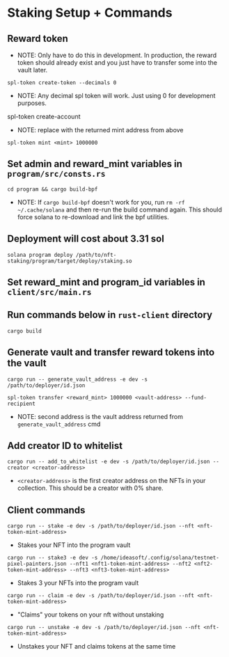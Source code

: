 # Staking Setup + Commands

## Reward token

- NOTE: Only have to do this in development. In production, the reward token should already exist and you just have to transfer some into the vault later.

`spl-token create-token --decimals 0`

- NOTE: Any decimal spl token will work. Just using 0 for development purposes.

spl-token create-account <mint>

- NOTE: replace <mint> with the returned mint address from above

`spl-token mint <mint> 1000000`

## Set admin and reward_mint variables in `program/src/consts.rs`

`cd program && cargo build-bpf`

- NOTE: If `cargo build-bpf` doesn't work for you, run `rm -rf ~/.cache/solana` and then re-run the build command again. This should force solana to re-download and link the bpf utilities.

## Deployment will cost about 3.31 sol

`solana program deploy /path/to/nft-staking/program/target/deploy/staking.so`

## Set reward_mint and program_id variables in `client/src/main.rs`

## Run commands below in `rust-client` directory

`cargo build`

## Generate vault and transfer reward tokens into the vault

`cargo run -- generate_vault_address -e dev -s /path/to/deployer/id.json`

`spl-token transfer <reward_mint> 1000000 <vault-address> --fund-recipient`

- NOTE: second address is the vault address returned from `generate_vault_address` cmd

## Add creator ID to whitelist

`cargo run -- add_to_whitelist -e dev -s /path/to/deployer/id.json --creator <creator-address>`

- `<creator-address>` is the first creator address on the NFTs in your collection. This should be a creator with 0% share.

## Client commands

`cargo run -- stake -e dev -s /path/to/deployer/id.json --nft <nft-token-mint-address>`

- Stakes your NFT into the program vault

`cargo run -- stake3 -e dev -s /home/ideasoft/.config/solana/testnet-pixel-painters.json --nft1 <nft1-token-mint-address> --nft2 <nft2-token-mint-address> --nft3 <nft3-token-mint-address>`

- Stakes 3 your NFTs into the program vault

`cargo run -- claim -e dev -s /path/to/deployer/id.json --nft <nft-token-mint-address>`

- "Claims" your tokens on your nft without unstaking

`cargo run -- unstake -e dev -s /path/to/deployer/id.json --nft <nft-token-mint-address>`

- Unstakes your NFT and claims tokens at the same time